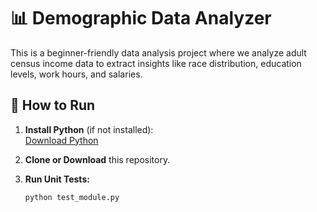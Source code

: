 # 📊 Demographic Data Analyzer

This is a beginner-friendly data analysis project where we analyze adult census income data to extract insights like race distribution, education levels, work hours, and salaries.

## 🚀 How to Run

1. **Install Python** (if not installed):  
   [Download Python](https://www.python.org/downloads/)

2. **Clone or Download** this repository.

3. **Run Unit Tests:**
   ```bash
   python test_module.py
